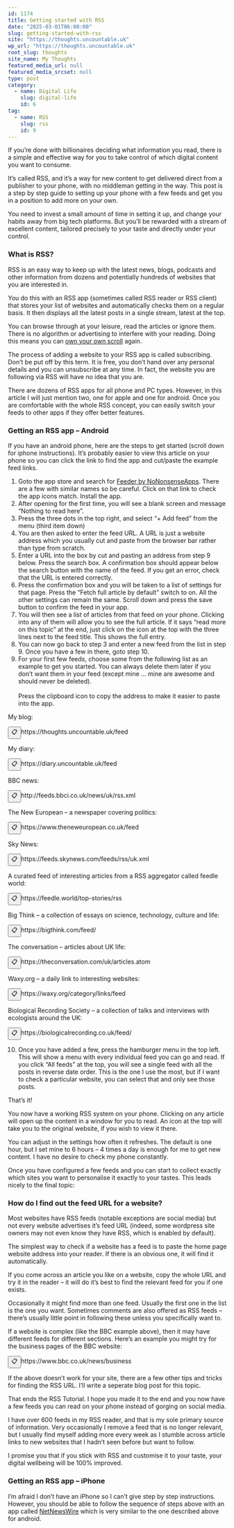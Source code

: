 ```yaml
---
id: 1174
title: Getting started with RSS
date: "2025-03-01T06:00:00"
slug: getting-started-with-rss
site: "https://thoughts.uncountable.uk"
wp_url: "https://thoughts.uncountable.uk"
root_slug: thoughts
site_name: My Thoughts
featured_media_url: null
featured_media_srcset: null
type: post
category:
  - name: Digital Life
    slug: digital-life
    id: 6
tag:
  - name: RSS
    slug: rss
    id: 9
---
```



<p>If you&#8217;re done with billionaires deciding what information you read, there is a simple and effective way for you to take control of which digital content you want to consume.</p>



<p>It&#8217;s called RSS, and it&#8217;s a way for new content to get delivered direct from a publisher to your phone, with no middleman getting in the way.  This post is a step by step guide to setting up your phone with a few feeds and get you in a position to add more on your own.</p>



<p>You need to invest a small amount of time in setting it up, and change your habits away from big tech platforms.  But you&#8217;ll be rewarded with a stream of excellent content, tailored precisely to your taste and directly under your control.</p>



<h3 class="wp-block-heading">What is RSS?</h3>



<p>RSS is an easy way to keep up with the latest news, blogs, podcasts and other information from dozens and potentially hundreds of websites that you are interested in.</p>



<p>You do this with an RSS app (sometimes called RSS reader or RSS client) that stores your list of websites and automatically checks them on a regular basis. It then displays all the latest posts in a single stream, latest at the top.</p>



<p>You can browse through at your leisure, read the articles or ignore them.  There is no algorithm or advertising to interfere with your reading.  Doing this means you can <a href="https://thoughts.uncountable.uk/own-your-scroll/" data-type="post" data-id="690">own your own scroll</a> again.</p>



<p>The process of adding a website to your RSS app is called subscribing.  Don&#8217;t be put off by this term.  It is free, you don&#8217;t hand over any personal details and you can unsubscribe at any time.  In fact, the website you are following via RSS will have no idea that you are.</p>



<p>There are dozens of RSS apps for all phone and PC types.  However, in this article I will just mention two, one for apple and one for android.  Once you are comfortable with the whole RSS concept, you can easily switch your feeds to other apps if they offer better features.</p>



<h3 class="wp-block-heading">Getting an RSS app &#8211; Android</h3>



<p>If you have an android phone, here are the steps to get started (scroll down for iphone instructions). It&#8217;s probably easier to view this article on your phone so you can click the link to find the app and cut/paste the example feed links.</p>



<ol class="wp-block-list">
<li>Goto the app store and search for <a href="https://play.google.com/store/apps/details?id=com.nononsenseapps.feeder.play&amp;hl=en_GB&amp;pli=1">Feeder by NoNonsenseApps</a>.  There are a few with similar names so be careful.  Click on that link to check the app icons match.  Install the app.</li>



<li>After opening for the first time, you will see a blank screen and message &#8220;Nothing to read here&#8221;.  </li>



<li>Press the three dots in the top right, and select &#8220;+ Add feed&#8221; from the menu (third item down)</li>



<li>You are then asked to enter the feed URL.  A URL is just a website address which you usually cut and paste from the browser bar rather than type from scratch.</li>



<li>Enter a URL into the box by cut and pasting an address from step 9 below. Press the search box. A confirmation box should appear below the search button with the name of the feed. If you get an error, check that the URL is entered correctly.</li>



<li>Press the confirmation box and you will be taken to a list of settings for that page.  Press the &#8220;Fetch full article by default&#8221; switch to on.  All the other settings can remain the same.  Scroll down and press the save button to confirm the feed in your app.</li>



<li>You will then see a list of articles from that feed on your phone.  Clicking into any of them will allow you to see the full article.  If it says &#8220;read more on this topic&#8221; at the end, just click on the icon at the top with the three lines next to the feed title.  This shows the full entry.</li>



<li>You can now go back to step 3 and enter a new feed from the list in step 9.  Once you have a few in there, goto step 10.</li>



<li>For your first few feeds, choose some from the following list as an example to get you started.  You can always delete them later if you don&#8217;t want them in your feed (except mine &#8230; mine are awesome and should never be deleted).<br><br>Press the clipboard icon to copy the address to make it easier to paste into the app.</li>
</ol>



<div class="wp-block-group wp-block-list has-global-padding is-layout-constrained wp-block-group-is-layout-constrained"><p>My blog: <div class="copy-url-list"><div class="copy-url-item"><button class="copy-btn" data-url="https://thoughts.uncountable.uk/feed">📋</button><span class="url-text">https://thoughts.uncountable.uk/feed</span></div></div>
    <script>
    document.addEventListener("DOMContentLoaded", function() {
        const copyButtons = document.querySelectorAll(".copy-btn");
        copyButtons.forEach(button => {
            button.addEventListener("click", function() {
                const url = this.getAttribute("data-url");
                navigator.clipboard.writeText(url).then(function() {
                    alert("Copied to clipboard: " + url);
                }, function(err) {
                    console.error("Could not copy text: ", err);
                });
            });
        });
    });
    </script></p>


<p>My diary: <div class="copy-url-list"><div class="copy-url-item"><button class="copy-btn" data-url="https://diary.uncountable.uk/feed">📋</button><span class="url-text">https://diary.uncountable.uk/feed</span></div></div>
    <script>
    document.addEventListener("DOMContentLoaded", function() {
        const copyButtons = document.querySelectorAll(".copy-btn");
        copyButtons.forEach(button => {
            button.addEventListener("click", function() {
                const url = this.getAttribute("data-url");
                navigator.clipboard.writeText(url).then(function() {
                    alert("Copied to clipboard: " + url);
                }, function(err) {
                    console.error("Could not copy text: ", err);
                });
            });
        });
    });
    </script></p>


<p>BBC news: <div class="copy-url-list"><div class="copy-url-item"><button class="copy-btn" data-url="http://feeds.bbci.co.uk/news/uk/rss.xml">📋</button><span class="url-text">http://feeds.bbci.co.uk/news/uk/rss.xml</span></div></div>
    <script>
    document.addEventListener("DOMContentLoaded", function() {
        const copyButtons = document.querySelectorAll(".copy-btn");
        copyButtons.forEach(button => {
            button.addEventListener("click", function() {
                const url = this.getAttribute("data-url");
                navigator.clipboard.writeText(url).then(function() {
                    alert("Copied to clipboard: " + url);
                }, function(err) {
                    console.error("Could not copy text: ", err);
                });
            });
        });
    });
    </script></p>


<p>The New European &#8211; a newspaper covering politics: <div class="copy-url-list"><div class="copy-url-item"><button class="copy-btn" data-url="https://www.theneweuropean.co.uk/feed">📋</button><span class="url-text">https://www.theneweuropean.co.uk/feed</span></div></div>
    <script>
    document.addEventListener("DOMContentLoaded", function() {
        const copyButtons = document.querySelectorAll(".copy-btn");
        copyButtons.forEach(button => {
            button.addEventListener("click", function() {
                const url = this.getAttribute("data-url");
                navigator.clipboard.writeText(url).then(function() {
                    alert("Copied to clipboard: " + url);
                }, function(err) {
                    console.error("Could not copy text: ", err);
                });
            });
        });
    });
    </script></p>


<p>Sky News: <div class="copy-url-list"><div class="copy-url-item"><button class="copy-btn" data-url="https://feeds.skynews.com/feeds/rss/uk.xml">📋</button><span class="url-text">https://feeds.skynews.com/feeds/rss/uk.xml</span></div></div>
    <script>
    document.addEventListener("DOMContentLoaded", function() {
        const copyButtons = document.querySelectorAll(".copy-btn");
        copyButtons.forEach(button => {
            button.addEventListener("click", function() {
                const url = this.getAttribute("data-url");
                navigator.clipboard.writeText(url).then(function() {
                    alert("Copied to clipboard: " + url);
                }, function(err) {
                    console.error("Could not copy text: ", err);
                });
            });
        });
    });
    </script></p>


<p>A curated feed of interesting articles from a RSS aggregator called feedle world: <div class="copy-url-list"><div class="copy-url-item"><button class="copy-btn" data-url="https://feedle.world/top-stories/rss">📋</button><span class="url-text">https://feedle.world/top-stories/rss</span></div></div>
    <script>
    document.addEventListener("DOMContentLoaded", function() {
        const copyButtons = document.querySelectorAll(".copy-btn");
        copyButtons.forEach(button => {
            button.addEventListener("click", function() {
                const url = this.getAttribute("data-url");
                navigator.clipboard.writeText(url).then(function() {
                    alert("Copied to clipboard: " + url);
                }, function(err) {
                    console.error("Could not copy text: ", err);
                });
            });
        });
    });
    </script></p>


<p>Big Think &#8211; a collection of essays on science, technology, culture and life: <div class="copy-url-list"><div class="copy-url-item"><button class="copy-btn" data-url="https://bigthink.com/feed/">📋</button><span class="url-text">https://bigthink.com/feed/</span></div></div>
    <script>
    document.addEventListener("DOMContentLoaded", function() {
        const copyButtons = document.querySelectorAll(".copy-btn");
        copyButtons.forEach(button => {
            button.addEventListener("click", function() {
                const url = this.getAttribute("data-url");
                navigator.clipboard.writeText(url).then(function() {
                    alert("Copied to clipboard: " + url);
                }, function(err) {
                    console.error("Could not copy text: ", err);
                });
            });
        });
    });
    </script></p>


<p>The conversation &#8211; articles about UK life: <div class="copy-url-list"><div class="copy-url-item"><button class="copy-btn" data-url="https://theconversation.com/uk/articles.atom">📋</button><span class="url-text">https://theconversation.com/uk/articles.atom</span></div></div>
    <script>
    document.addEventListener("DOMContentLoaded", function() {
        const copyButtons = document.querySelectorAll(".copy-btn");
        copyButtons.forEach(button => {
            button.addEventListener("click", function() {
                const url = this.getAttribute("data-url");
                navigator.clipboard.writeText(url).then(function() {
                    alert("Copied to clipboard: " + url);
                }, function(err) {
                    console.error("Could not copy text: ", err);
                });
            });
        });
    });
    </script></p>


<p>Waxy.org &#8211; a daily link to interesting websites: <div class="copy-url-list"><div class="copy-url-item"><button class="copy-btn" data-url="https://waxy.org/category/links/feed">📋</button><span class="url-text">https://waxy.org/category/links/feed</span></div></div>
    <script>
    document.addEventListener("DOMContentLoaded", function() {
        const copyButtons = document.querySelectorAll(".copy-btn");
        copyButtons.forEach(button => {
            button.addEventListener("click", function() {
                const url = this.getAttribute("data-url");
                navigator.clipboard.writeText(url).then(function() {
                    alert("Copied to clipboard: " + url);
                }, function(err) {
                    console.error("Could not copy text: ", err);
                });
            });
        });
    });
    </script></p>


<p>Biological Recording Society &#8211; a collection of talks and interviews with ecologists around the UK: <div class="copy-url-list"><div class="copy-url-item"><button class="copy-btn" data-url="https://biologicalrecording.co.uk/feed/">📋</button><span class="url-text">https://biologicalrecording.co.uk/feed/</span></div></div>
    <script>
    document.addEventListener("DOMContentLoaded", function() {
        const copyButtons = document.querySelectorAll(".copy-btn");
        copyButtons.forEach(button => {
            button.addEventListener("click", function() {
                const url = this.getAttribute("data-url");
                navigator.clipboard.writeText(url).then(function() {
                    alert("Copied to clipboard: " + url);
                }, function(err) {
                    console.error("Could not copy text: ", err);
                });
            });
        });
    });
    </script></p>
</div>



<ol start="10" class="wp-block-list">
<li>Once you have added a few, press the hamburger menu in the top left. This will show a menu with every individual feed you can go and read. If you click &#8220;All feeds&#8221; at the top, you will see a single feed with all the posts in reverse date order. This is the one I use the most, but if I want to check a particular website, you can select that and only see those posts.</li>
</ol>



<p>That&#8217;s it!  </p>



<p>You now have a working RSS system on your phone.   Clicking on any article will open up the content in a window for you to read. An icon at the top will take you to the original website, if you wish to view it there.</p>



<p>You can adjust in the settings how often it refreshes.  The default is one hour, but I set mine to 6 hours &#8211; 4 times a day is enough for me to get new content.  I have no desire to check my phone constantly.</p>



<p>Once you have configured a few feeds and you can start to collect exactly which sites you want to personalise it exactly to your tastes. This leads nicely to the final topic:</p>



<h3 class="wp-block-heading">How do I find out the feed URL for a website?</h3>



<p>Most websites have RSS feeds (notable exceptions are social media) but not every website advertises it&#8217;s feed URL (indeed, some wordpress site owners may not even know they have RSS, which is enabled by default).</p>



<p>The simplest way to check if a website has a feed is to paste the home page website address into your reader.  If there is an obvious one, it will find it automatically.</p>



<p>If you come across an article you like on a website, copy the whole URL and try it in the reader &#8211; it will do it&#8217;s best to find the relevant feed for you if one exists.</p>



<p>Occasionally it might find more than one feed.  Usually the first one in the list is the one you want.  Sometimes comments are also offered as RSS feeds &#8211; there&#8217;s usually little point in following these unless you specifically want to.</p>



<p>If a website is complex (like the BBC example above), then it may have different feeds for different sections.  Here&#8217;s an example you might try for the business pages of the BBC website:</p>


<div class="copy-url-list"><div class="copy-url-item"><button class="copy-btn" data-url="https://www.bbc.co.uk/news/business">📋</button><span class="url-text">https://www.bbc.co.uk/news/business</span></div></div>
    <script>
    document.addEventListener("DOMContentLoaded", function() {
        const copyButtons = document.querySelectorAll(".copy-btn");
        copyButtons.forEach(button => {
            button.addEventListener("click", function() {
                const url = this.getAttribute("data-url");
                navigator.clipboard.writeText(url).then(function() {
                    alert("Copied to clipboard: " + url);
                }, function(err) {
                    console.error("Could not copy text: ", err);
                });
            });
        });
    });
    </script>



<p>If the above doesn&#8217;t work for your site, there are a few other tips and tricks for finding the RSS URL.  I&#8217;ll write a seperate blog post for this topic.</p>



<p>That ends the RSS Tutorial.  I hope you made it to the end and you now have a few feeds you can read on your phone instead of gorging on social media.  </p>



<p>I have over 600 feeds in my RSS reader, and that is my sole primary source of information.  Very occasionally I remove a feed that is no longer relevant, but I usually find myself adding more every week as I stumble across article links to new websites that I hadn&#8217;t seen before but want to follow.</p>



<p>I promise you that if you stick with RSS and customise it to your taste, your digital wellbeing will be 100% improved.</p>



<h3 class="wp-block-heading">Getting an RSS app &#8211; iPhone</h3>



<p>I&#8217;m afraid I don&#8217;t have an iPhone so I can&#8217;t give step by step instructions.  However, you should be able to follow the sequence of steps above with an app called <a href="https://apps.apple.com/us/app/netnewswire-rss-reader/id1480640210">NetNewsWire</a> which is very similar to the one described above for android.</p>
